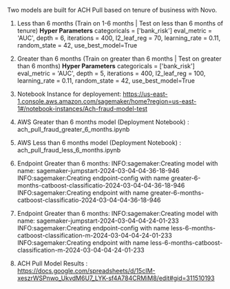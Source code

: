 Two models are built for ACH Pull based on tenure of business with Novo.

1. Less than 6 months (Train on 1-6 months | Test on less than 6 months of tenure)
     **Hyper Parameters**
       categoricals = ['bank_risk']
       eval_metric = 'AUC',
       depth = 6,
       iterations = 400,
       l2_leaf_reg = 70,
       learning_rate = 0.11,
       random_state = 42,
       use_best_model=True

2. Greater than 6 months (Train on greater than 6 months | Test on greater than 6 months)
    **Hyper Parameters**
       categoricals = ['bank_risk']
       eval_metric = 'AUC',
       depth = 5,
       iterations = 400,
       l2_leaf_reg = 100,
       learning_rate = 0.11,
       random_state = 42,
       use_best_model=True
                       
3. Notebook Instance for deployement: https://us-east-1.console.aws.amazon.com/sagemaker/home?region=us-east-1#/notebook-instances/Ach-fraud-model-test
4. AWS Greater than 6 months model (Deployment Notebook) : ach_pull_fraud_greater_6_months.ipynb

5. AWS Less than 6 months model (Deployment Notebook) : ach_pull_fraud_less_6_months.ipynb

6. Endpoint Greater than 6 months: INFO:sagemaker:Creating model with name: sagemaker-jumpstart-2024-03-04-04-36-18-946
                                   INFO:sagemaker:Creating endpoint-config with name greater-6-months-catboost-classificatio-2024-03-04-04-36-18-946
                                   INFO:sagemaker:Creating endpoint with name greater-6-months-catboost-classificatio-2024-03-04-04-36-18-946
   
7. Endpoint Greater than 6 months: INFO:sagemaker:Creating model with name: sagemaker-jumpstart-2024-03-04-04-24-01-233
                                   INFO:sagemaker:Creating endpoint-config with name less-6-months-catboost-classification-m-2024-03-04-04-24-01-233
                                   INFO:sagemaker:Creating endpoint with name less-6-months-catboost-classification-m-2024-03-04-04-24-01-233   

8. ACH Pull Model Results : https://docs.google.com/spreadsheets/d/15cIM-xeszrWSPnwo_UkvdM6U7_LYK-sf4A784CRMiM8/edit#gid=311510193
                            